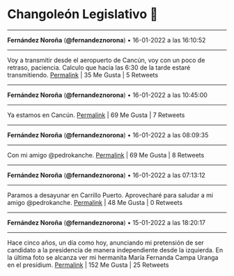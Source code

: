 # Changoleón Legislativo 🙈
*****
**Fernández Noroña** (**@fernandeznorona**) • 16-01-2022 a las 16:10:52
*****
Voy a transmitir desde el aeropuerto de Cancún, voy con un poco de retraso, paciencia. Calculo que hacia las 6:30 de la tarde estaré transmitiendo.
[Permalink](https://twitter.com/fernandeznorona/status/1482867983265546245) | 35 Me Gusta | 5 Retweets
*****
**Fernández Noroña** (**@fernandeznorona**) • 16-01-2022 a las 10:45:00
*****
Ya estamos en Cancún.
[Permalink](https://twitter.com/fernandeznorona/status/1482785976078544906) | 69 Me Gusta | 7 Retweets
*****
**Fernández Noroña** (**@fernandeznorona**) • 16-01-2022 a las 08:09:35
*****
Con mi amigo ⁦@pedrokanche⁩.
[Permalink](https://twitter.com/fernandeznorona/status/1482746866689355777) | 69 Me Gusta | 8 Retweets
*****
**Fernández Noroña** (**@fernandeznorona**) • 16-01-2022 a las 07:13:12
*****
Paramos a desayunar en Carrillo Puerto. Aprovecharé para saludar a mi amigo @pedrokanche.
[Permalink](https://twitter.com/fernandeznorona/status/1482732676591333380) | 48 Me Gusta | 0 Retweets
*****
**Fernández Noroña** (**@fernandeznorona**) • 15-01-2022 a las 18:20:17
*****
Hace cinco años, un día como hoy, anunciando mi pretensión de ser candidato a la presidencia de manera independiente desde la izquierda. En la última foto se alcanza ver mi hermanita María Fernanda Campa Uranga en el presídium.
[Permalink](https://twitter.com/fernandeznorona/status/1482538166825492484) | 152 Me Gusta | 25 Retweets